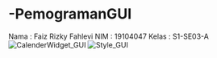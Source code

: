 # -PemogramanGUI
Nama  : Faiz Rizky Fahlevi
NIM   : 19104047
Kelas : S1-SE03-A
![CalenderWidget_GUI](https://user-images.githubusercontent.com/72422012/114349315-efc28d00-9b91-11eb-9a28-be856347f278.png)
![Style_GUI](https://user-images.githubusercontent.com/72422012/114349317-f0f3ba00-9b91-11eb-8d46-a0b01ff73eb9.png)
